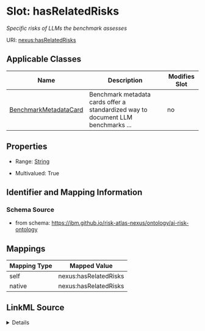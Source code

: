 

# Slot: hasRelatedRisks


_Specific risks of LLMs the benchmark assesses_





URI: [nexus:hasRelatedRisks](https://ibm.github.io/risk-atlas-nexus/ontology/hasRelatedRisks)



<!-- no inheritance hierarchy -->





## Applicable Classes

| Name | Description | Modifies Slot |
| --- | --- | --- |
| [BenchmarkMetadataCard](BenchmarkMetadataCard.md) | Benchmark metadata cards offer a standardized way to document LLM benchmarks ... |  no  |







## Properties

* Range: [String](String.md)

* Multivalued: True





## Identifier and Mapping Information







### Schema Source


* from schema: https://ibm.github.io/risk-atlas-nexus/ontology/ai-risk-ontology




## Mappings

| Mapping Type | Mapped Value |
| ---  | ---  |
| self | nexus:hasRelatedRisks |
| native | nexus:hasRelatedRisks |




## LinkML Source

<details>
```yaml
name: hasRelatedRisks
description: Specific risks of LLMs the benchmark assesses
from_schema: https://ibm.github.io/risk-atlas-nexus/ontology/ai-risk-ontology
rank: 1000
alias: hasRelatedRisks
domain_of:
- BenchmarkMetadataCard
range: string
multivalued: true

```
</details>
